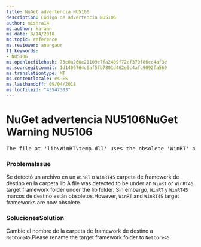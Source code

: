 ```yaml
---
title: NuGet advertencia NU5106
description: Código de advertencia NU5106
author: mishra14
ms.author: karann
ms.date: 8/14/2018
ms.topic: reference
ms.reviewer: anangaur
f1_keywords:
- NU5106
ms.openlocfilehash: 73e0a260e21109e7fa2409f72ef379f86cc4af3e
ms.sourcegitcommit: 1d1406764c6af5fb7801d462e0c4afc9092fa569
ms.translationtype: MT
ms.contentlocale: es-ES
ms.lasthandoff: 09/04/2018
ms.locfileid: "43547303"
---
```

# <a name="nuget-warning-nu5106"></a><span data-ttu-id="4e407-103">NuGet advertencia NU5106</span><span class="sxs-lookup"><span data-stu-id="4e407-103">NuGet Warning NU5106</span></span>
<pre>The file at 'lib\WinRT\temp.dll' uses the obsolete 'WinRT' as the framework folder. Replace 'WinRT' or 'WinRT45' with 'NetCore45'.</pre>

### <a name="issue"></a><span data-ttu-id="4e407-104">Problema</span><span class="sxs-lookup"><span data-stu-id="4e407-104">Issue</span></span>

<span data-ttu-id="4e407-105">Se detectó un archivo en un `WinRT` o `WinRT45` carpeta de framework de destino en la carpeta lib.</span><span class="sxs-lookup"><span data-stu-id="4e407-105">A file was detected to be under an `WinRT` or `WinRT45` target framework folder under the lib folder.</span></span> <span data-ttu-id="4e407-106">Sin embargo, `WinRT` y `WinRT45` marcos de destino están obsoletos.</span><span class="sxs-lookup"><span data-stu-id="4e407-106">However, `WinRT` and `WinRT45` target frameworks are now obsolete.</span></span>


### <a name="solution"></a><span data-ttu-id="4e407-107">Soluciones</span><span class="sxs-lookup"><span data-stu-id="4e407-107">Solution</span></span>

<span data-ttu-id="4e407-108">Cambie el nombre de la carpeta de framework de destino a `NetCore45`.</span><span class="sxs-lookup"><span data-stu-id="4e407-108">Please rename the target framework folder to `NetCore45`.</span></span>

